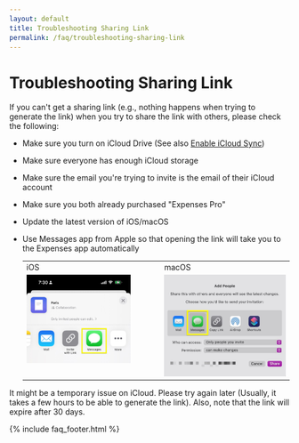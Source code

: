 ```yaml
---
layout: default
title: Troubleshooting Sharing Link
permalink: /faq/troubleshooting-sharing-link
---
```


# Troubleshooting Sharing Link

If you can't get a sharing link (e.g., nothing happens when trying to generate the link) when you try to share the link with others, please check the following:

- Make sure you turn on iCloud Drive (See also [Enable iCloud Sync](/faq/enable-icloud-sync))
- Make sure everyone has enough iCloud storage
- Make sure the email you're trying to invite is the email of their iCloud account
- Make sure you both already purchased "Expenses Pro"
- Update the latest version of iOS/macOS
- Use Messages app from Apple so that opening the link will take you to the Expenses app automatically

    <table>
        <tr>
            <td>iOS</td>
            <td>macOS</td>
        </tr>
        <tr>
            <td style="vertical-align:top"><img src="../../assets/faq/troubleshooting-sharing-link/sharing-link-messages-ios.jpg" width="80%"></td>
            <td style="vertical-align:top"><img src="../../assets/faq/troubleshooting-sharing-link/sharing-link-messages-mac.jpg"></td>
        </tr>
    </table>

It might be a temporary issue on iCloud. Please try again later (Usually, it takes a few hours to be able to generate the link). Also, note that the link will expire after 30 days.

{% include faq_footer.html %}
